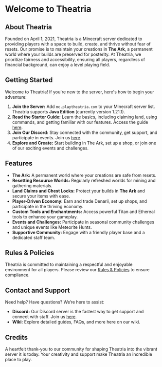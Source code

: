# Welcome to Theatria

## About Theatria

Founded on April 1, 2021, Theatria is a Minecraft server dedicated to providing players with a space to build, create, and thrive without fear of resets. Our promise is to maintain your creations in **The Ark**, a permanent world where your builds are preserved for posterity. At Theatria, we prioritize fairness and accessibility, ensuring all players, regardless of financial background, can enjoy a level playing field.

## Getting Started

Welcome to Theatria! If you're new to the server, here's how to begin your adventure:

1. **Join the Server:** Add `mc.playtheatria.com` to your Minecraft server list. Theatria supports **Java Edition** (currently version 1.21.1).
2. **Read the Starter Guide:** Learn the basics, including claiming land, using commands, and getting familiar with our features. Access the guide [here](../docs/getting-started/starter-guide.md).
3. **Join Our Discord:** Stay connected with the community, get support, and participate in events. Join us [here](https://discord.gg/jYS5rR2HxP).
4. **Explore and Create:** Start building in The Ark, set up a shop, or join one of our exciting events and challenges.

## Features

- **The Ark:** A permanent world where your creations are safe from resets.
- **Resetting Resource Worlds:** Regularly refreshed worlds for mining and gathering materials.
- **Land Claims and Chest Locks:** Protect your builds in **The Ark** and secure your items with ease.
- **Player-Driven Economy:** Earn and trade Denarii, set up shops, and participate in the thriving economy.
- **Custom Tools and Enchantments:** Access powerful Titan and Ethereal tools to enhance your gameplay.
- **Events and Challenges:** Participate in seasonal community challenges and unique events like Meteorite Hunts.
- **Supportive Community:** Engage with a friendly player base and a dedicated staff team.

## Rules & Policies

Theatria is committed to maintaining a respectful and enjoyable environment for all players. Please review our [Rules & Policies](../docs/rules-policies/rules.md) to ensure compliance.

## Contact and Support

Need help? Have questions? We’re here to assist:

- **Discord:** Our Discord server is the fastest way to get support and connect with staff. Join us [here](https://discord.gg/jYS5rR2HxP).
- **Wiki:** Explore detailed guides, FAQs, and more here on our wiki.

## Credits

A heartfelt thank-you to our community for shaping Theatria into the vibrant server it is today. Your creativity and support make Theatria an incredible place to play.

